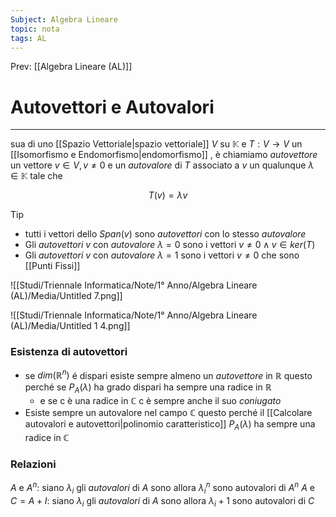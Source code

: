 ```yaml
---
Subject: Algebra Lineare
topic: nota
tags: AL
---
```


Prev: [[Algebra Lineare (AL)]]

# Autovettori e Autovalori
---
sua di uno [[Spazio Vettoriale|spazio vettoriale]] $V$ su $\mathbb{K}$ e $T:V \rightarrow V$ un [[Isomorfismo e Endomorfismo|endomorfismo]] , è chiamiamo _autovettore_ un vettore $v \in V,v \not= 0$  e un _autovalore_ di $T$ associato a $v$  un qualunque $\lambda \in \mathbb{K}$ tale che

$$
T(v)=\lambda v
$$

> [!tip]
> - tutti i vettori dello $Span(v)$ sono _autovettori_ con lo stesso _autovalore_
> - Gli _autovettori_ $v$ con _autovalore_ $\lambda =0$ sono i vettori $v \not =0 \land v \in ker(T)$
> - Gli _autovettori_ $v$ con _autovalore_ $\lambda =1$ sono i vettori $v \not =0$  che sono [[Punti Fissi]]


![[Studi/Triennale Informatica/Note/1° Anno/Algebra Lineare (AL)/Media/Untitled 7.png]]

![[Studi/Triennale Informatica/Note/1° Anno/Algebra Lineare (AL)/Media/Untitled 1 4.png]]

### Esistenza di autovettori
- se $dim(\mathbb{R}^n)$ é dispari esiste sempre almeno un _autovettore_ in $\mathbb{R}$ questo perché se $P_A(\lambda)$  ha grado dispari ha sempre una radice in $\mathbb{R}$
	- e  se c è una radice in $\mathbb{C}$ c è sempre anche il suo _coniugato_
- Esiste sempre un autovalore nel campo $\mathbb{C}$ questo perché il [[Calcolare autovalori e autovettori|polinomio caratteristico]] $P_A(\lambda)$ ha sempre una radice in $\mathbb{C}$


### Relazioni
$A$ e $A^{n}$: siano  $\lambda_{i}$ gli _autovalori_ di $A$ sono allora $\lambda_{i}^{n}$ sono autovalori di $A^{n}$
$A$ e $C=A+I$: siano  $\lambda_{i}$ gli _autovalori_ di $A$ sono allora $\lambda_{i}+1$ sono autovalori di $C$
